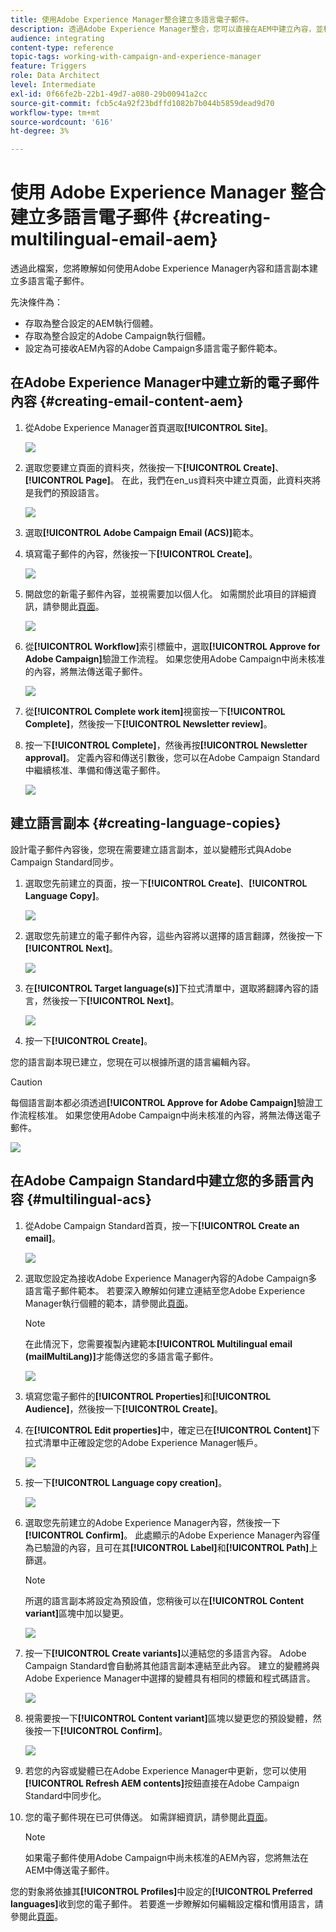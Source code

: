 ```yaml
---
title: 使用Adobe Experience Manager整合建立多語言電子郵件。
description: 透過Adobe Experience Manager整合，您可以直接在AEM中建立內容，並稍後在Adobe Campaign中使用。
audience: integrating
content-type: reference
topic-tags: working-with-campaign-and-experience-manager
feature: Triggers
role: Data Architect
level: Intermediate
exl-id: 0f66fe2b-22b1-49d7-a080-29b00941a2cc
source-git-commit: fcb5c4a92f23bdffd1082b7b044b5859dead9d70
workflow-type: tm+mt
source-wordcount: '616'
ht-degree: 3%

---
```


# 使用 Adobe Experience Manager 整合建立多語言電子郵件 {#creating-multilingual-email-aem}

透過此檔案，您將瞭解如何使用Adobe Experience Manager內容和語言副本建立多語言電子郵件。

先決條件為：

* 存取為整合設定的AEM執行個體。
* 存取為整合設定的Adobe Campaign執行個體。
* 設定為可接收AEM內容的Adobe Campaign多語言電子郵件範本。

## 在Adobe Experience Manager中建立新的電子郵件內容 {#creating-email-content-aem}

1. 從Adobe Experience Manager首頁選取&#x200B;**[!UICONTROL Site]**。

   ![](assets/aem_acs_1.png)

1. 選取您要建立頁面的資料夾，然後按一下&#x200B;**[!UICONTROL Create]**、**[!UICONTROL Page]**。 在此，我們在en_us資料夾中建立頁面，此資料夾將是我們的預設語言。

   ![](assets/aem_acs_2.png)

1. 選取&#x200B;**[!UICONTROL Adobe Campaign Email (ACS)]**&#x200B;範本。

1. 填寫電子郵件的內容，然後按一下&#x200B;**[!UICONTROL Create]**。

   ![](assets/aem_acs_3.png)

1. 開啟您的新電子郵件內容，並視需要加以個人化。 如需關於此項目的詳細資訊，請參閱此[頁面](../../integrating/using/creating-email-experience-manager.md#editing-email-aem)。

   ![](assets/aem_acs_4.png)

1. 從&#x200B;**[!UICONTROL Workflow]**&#x200B;索引標籤中，選取&#x200B;**[!UICONTROL Approve for Adobe Campaign]**&#x200B;驗證工作流程。 如果您使用Adobe Campaign中尚未核准的內容，將無法傳送電子郵件。

   ![](assets/aem_acs_7.png)

1. 從&#x200B;**[!UICONTROL Complete work item]**&#x200B;視窗按一下&#x200B;**[!UICONTROL Complete]**，然後按一下&#x200B;**[!UICONTROL Newsletter review]**。

1. 按一下&#x200B;**[!UICONTROL Complete]**，然後再按&#x200B;**[!UICONTROL Newsletter approval]**。 定義內容和傳送引數後，您可以在Adobe Campaign Standard中繼續核准、準備和傳送電子郵件。

   ![](assets/aem_acs_8.png)

## 建立語言副本 {#creating-language-copies}

設計電子郵件內容後，您現在需要建立語言副本，並以變體形式與Adobe Campaign Standard同步。

1. 選取您先前建立的頁面，按一下&#x200B;**[!UICONTROL Create]**、**[!UICONTROL Language Copy]**。

   ![](assets/aem_acs_5.png)

1. 選取您先前建立的電子郵件內容，這些內容將以選擇的語言翻譯，然後按一下&#x200B;**[!UICONTROL Next]**。

   ![](assets/aem_acs_6.png)

1. 在&#x200B;**[!UICONTROL Target language(s)]**&#x200B;下拉式清單中，選取將翻譯內容的語言，然後按一下&#x200B;**[!UICONTROL Next]**。

   ![](assets/aem_acs_9.png)

1. 按一下&#x200B;**[!UICONTROL Create]**。

您的語言副本現已建立，您現在可以根據所選的語言編輯內容。

>[!CAUTION]
>
>每個語言副本都必須透過&#x200B;**[!UICONTROL Approve for Adobe Campaign]**&#x200B;驗證工作流程核准。 如果您使用Adobe Campaign中尚未核准的內容，將無法傳送電子郵件。

![](assets/aem_acs_11.png)

## 在Adobe Campaign Standard中建立您的多語言內容 {#multilingual-acs}

1. 從Adobe Campaign Standard首頁，按一下&#x200B;**[!UICONTROL Create an email]**。

   ![](assets/aem_acs_12.png)

1. 選取您設定為接收Adobe Experience Manager內容的Adobe Campaign多語言電子郵件範本。 若要深入瞭解如何建立連結至您Adobe Experience Manager執行個體的範本，請參閱此[頁面](../../integrating/using/configure-experience-manager.md#config-acs)。

   >[!NOTE]
   >
   >在此情況下，您需要複製內建範本&#x200B;**[!UICONTROL Multilingual email (mailMultiLang)]**&#x200B;才能傳送您的多語言電子郵件。

   ![](assets/aem_acs_13.png)

1. 填寫您電子郵件的&#x200B;**[!UICONTROL Properties]**&#x200B;和&#x200B;**[!UICONTROL Audience]**，然後按一下&#x200B;**[!UICONTROL Create]**。

1. 在&#x200B;**[!UICONTROL Edit properties]**&#x200B;中，確定已在&#x200B;**[!UICONTROL Content]**&#x200B;下拉式清單中正確設定您的Adobe Experience Manager帳戶。

   ![](assets/aem_acs_20.png)

1. 按一下&#x200B;**[!UICONTROL Language copy creation]**。

   ![](assets/aem_acs_16.png)

1. 選取您先前建立的Adobe Experience Manager內容，然後按一下&#x200B;**[!UICONTROL Confirm]**。 此處顯示的Adobe Experience Manager內容僅為已驗證的內容，且可在其&#x200B;**[!UICONTROL Label]**&#x200B;和&#x200B;**[!UICONTROL Path]**&#x200B;上篩選。

   >[!NOTE]
   >
   >所選的語言副本將設定為預設值，您稍後可以在&#x200B;**[!UICONTROL Content variant]**&#x200B;區塊中加以變更。

   ![](assets/aem_acs_17.png)

1. 按一下&#x200B;**[!UICONTROL Create variants]**&#x200B;以連結您的多語言內容。 Adobe Campaign Standard會自動將其他語言副本連結至此內容。 建立的變體將與Adobe Experience Manager中選擇的變體具有相同的標籤和程式碼語言。

   ![](assets/aem_acs_18.png)

1. 視需要按一下&#x200B;**[!UICONTROL Content variant]**&#x200B;區塊以變更您的預設變體，然後按一下&#x200B;**[!UICONTROL Confirm]**。

   ![](assets/aem_acs_19.png)

1. 若您的內容或變體已在Adobe Experience Manager中更新，您可以使用&#x200B;**[!UICONTROL Refresh AEM contents]**&#x200B;按鈕直接在Adobe Campaign Standard中同步化。

1. 您的電子郵件現在已可供傳送。 如需詳細資訊，請參閱此[頁面](../../sending/using/get-started-sending-messages.md)。

   >[!NOTE]
   >
   >如果電子郵件使用Adobe Campaign中尚未核准的AEM內容，您將無法在AEM中傳送電子郵件。

您的對象將依據其&#x200B;**[!UICONTROL Profiles]**&#x200B;中設定的&#x200B;**[!UICONTROL Preferred languages]**&#x200B;收到您的電子郵件。 若要進一步瞭解如何編輯設定檔和慣用語言，請參閱此[頁面](../../audiences/using/editing-profiles.md)。

